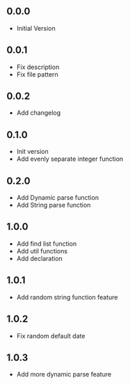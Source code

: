 ## 0.0.0

-   Initial Version

## 0.0.1

-   Fix description
-   Fix file pattern

## 0.0.2

-   Add changelog

## 0.1.0

-   Init version
-   Add evenly separate integer function

## 0.2.0

-   Add Dynamic parse function
-   Add String parse function

## 1.0.0

-   Add find list function
-   Add util functions
-   Add declaration

## 1.0.1

-   Add random string function feature

## 1.0.2

-   Fix random default date

## 1.0.3

-   Add more dynamic parse feature
